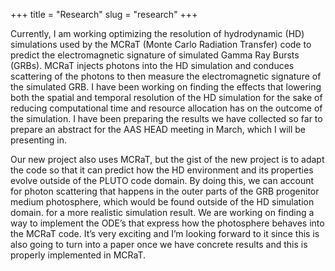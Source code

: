 +++
title = "Research"
slug = "research"
+++

Currently, I am working optimizing the resolution of hydrodynamic (HD) simulations used by the MCRaT (Monte Carlo Radiation Transfer) code to predict the electromagnetic signature of simulated Gamma Ray Bursts (GRBs). MCRaT injects photons into 
the HD simulation and conduces scattering of the photons to then measure the electromagnetic signature of the simulated GRB. I have been working on finding the effects that lowering both the spatial and temporal resolution of the HD 
simulation for the sake of reducing computational time and resource allocation has on the outcome of the simulation. I have been preparing the results we have collected so far to prepare an abstract for the AAS HEAD meeting in March, which I will be presenting in. 

Our new project also uses MCRaT, but the gist of the new project is to adapt the code so that it can predict how the HD environment and its properties evolve outside of the PLUTO code domain. By doing this, we can account for photon scattering 
that happens in the outer parts of the GRB progenitor medium photosphere, which would be found outside of the HD simulation domain. for a more realistic simulation result. We are working on finding a way to implement the ODE’s that express how 
the photosphere behaves into the MCRaT code. It’s very exciting and I’m looking forward to it since this is also going to turn into a paper once we have concrete results and this is properly implemented in MCRaT. 
